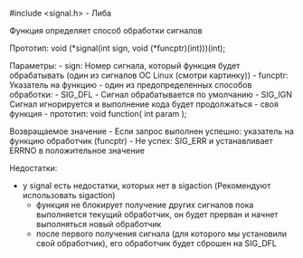 #include <signal.h> - Либа

Функция определяет способ обработки сигналов

Прототип:
void (*signal(int sign, void (*funcptr)(int)))(int);

Параметры:
	- sign: Номер сигнала, который функция будет обрабатывать (один из сигналов ОС Linux (смотри картинку))
	- funcptr: Указатель на функцию
		- один из предопределенных способов обработки:
			- SIG_DFL - Сигнал обрабатывается по умолчанию
			- SIG_IGN Сигнал игнорируется и выполнение кода будет продолжаться
		- своя функция
			- прототип: void function( int param );

Возвращаемое значение
	- Если запрос выполнен успешно: указатель на функцию обработчик (funcptr)
	- Не успех: SIG_ERR и устанавливает ERRNO в положительное значение

Недостатки:
- у signal есть недостатки, которых нет в sigaction (Рекомендуют использовать sigaction)
	- функция не блокирует получение других сигналов пока выполняется текущий обработчик, он будет прерван и начнет выполняться новый обработчик
	- после первого получения сигнала (для которого мы установили свой обработчик), его обработчик будет сброшен на SIG_DFL

